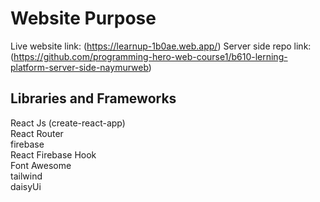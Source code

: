 # Website Purpose

 Live website link: (https://learnup-1b0ae.web.app/)
 Server side repo link:(https://github.com/programming-hero-web-course1/b610-lerning-platform-server-side-naymurweb)


## Libraries and Frameworks
React Js (create-react-app)\
React Router\
firebase\
React Firebase Hook\
Font Awesome\
tailwind\
daisyUi


